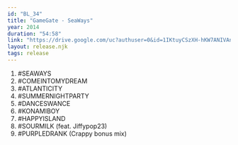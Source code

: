 ```yaml
---
id: "BL_34"
title: "GameGate - SeaWays"
year: 2014
duration: "54:58"
link: "https://drive.google.com/uc?authuser=0&id=1IKtuyCSzXH-hKW7ANIVAnN0nobdtEEly&export=download"
layout: release.njk
tags: release
---
```


01. #SEAWAYS
02. #COMEINTOMYDREAM
03. #ATLANTICITY
04. #SUMMERNIGHTPARTY
05. #DANCESWANCE
06. #KONAMIBOY
07. #HAPPYISLAND
08. #SOURMILK (feat. Jiffypop23)
09. #PURPLEDRANK (Crappy bonus mix)